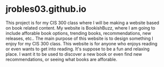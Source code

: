 # jrobles03.github.io
This project is for my CIS 300 class where I will be making a website based on book related content. My website is BookishBuzz, where I am going to include afforable book options, trending books, recommendations, new releases, etc.. The main purpose of this website is to design something I enjoy for my CIS 300 class. This website is for anyone who enjoys reading or even wants to get into reading. It's suppose to be a fun and relaxing place. I want it to be used to discover a new book or even find new recommendations, or seeing what books are afforable.
